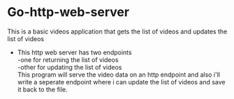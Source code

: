 # Go-http-web-server  
This is a basic videos application that gets the list of videos and updates the list of videos  
- This http web server has two endpoints  
  -one for returning the list of videos  
  -other for updating the list of videos  
This program will serve the video data on an http endpoint and also i'll write a seperate endpoint where i can update the list of videos and save it back to the file.
